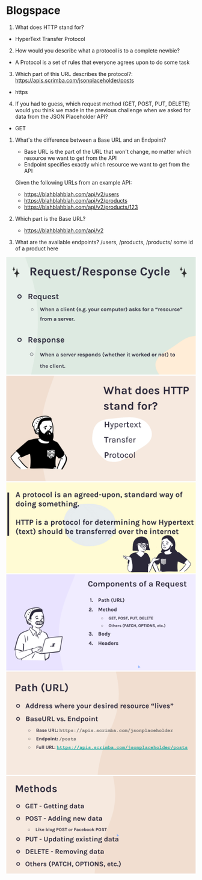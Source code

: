 # Blogspace
1. What does HTTP stand for?
- HyperText Transfer Protocol


2. How would you describe what a protocol is to a complete newbie?
- A Protocol is a set of rules that everyone agrees upon to do some task

3. Which part of this URL describes the protocol?: 
https://apis.scrimba.com/jsonplaceholder/posts

- https



4. If you had to guess, which request method (GET, POST, PUT, DELETE) would you
think we made in the previous challenge when we asked for data from the 
JSON Placeholder API?

- GET


1. What's the difference between a Base URL and an Endpoint?
    * Base URL is the part of the URL that won't change, no matter
      which resource we want to get from the API
    * Endpoint specifies exactly which resource we want to get
      from the API

    Given the following URLs from an example API:

    * https://blahblahblah.com/api/v2/users
    * https://blahblahblah.com/api/v2/products
    * https://blahblahblah.com/api/v2/products/123


2. Which part is the Base URL?
    * https://blahblahblah.com/api/v2


3. What are the available endpoints?
/users, /products, /products/ some id of a product here



![image](<images/reqres.png>) 
![image](<images/http.png>) 
![image](<images/protocol.png>) 
![image](<images/componentOfRequest.png>)
![image](<images/path.png>) 
![image](images/METHODS.png)
